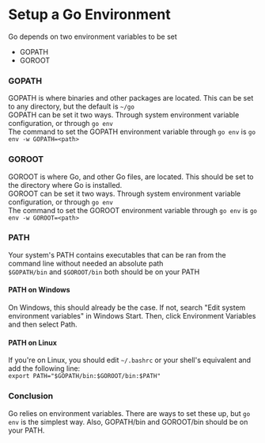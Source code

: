 # Setup a Go Environment  
Go depends on two environment variables to be set  
* GOPATH  
* GOROOT  

### GOPATH  
GOPATH is where binaries and other packages are located. This can be set to any directory, but the default is `~/go`  
GOPATH can be set it two ways. Through system environment variable configuration, or through `go env`  
The command to set the GOPATH environment variable through `go env` is `go env -w GOPATH=<path>`  

### GOROOT  
GOROOT is where Go, and other Go files, are located. This should be set to the directory where Go is installed.  
GOROOT can be set it two ways. Through system environment variable configuration, or through `go env`  
The command to set the GOROOT environment variable through `go env` is `go env -w GOROOT=<path>`  

### PATH  
Your system's PATH contains executables that can be ran from the command line without needed an absolute path  
`$GOPATH/bin` and `$GOROOT/bin` both should be on your PATH  
#### PATH on Windows  
On Windows, this should already be the case. If not, search "Edit system environment variables" in Windows Start. Then, click Environment Variables and then select Path.  
#### PATH on Linux  
If you're on Linux, you should edit `~/.bashrc` or your shell's equivalent and add the following line:  
`export PATH="$GOPATH/bin:$GOROOT/bin:$PATH"`  

### Conclusion  
Go relies on environment variables. There are ways to set these up, but `go env` is the simplest way. Also, GOPATH/bin and GOROOT/bin should be on your PATH.  
